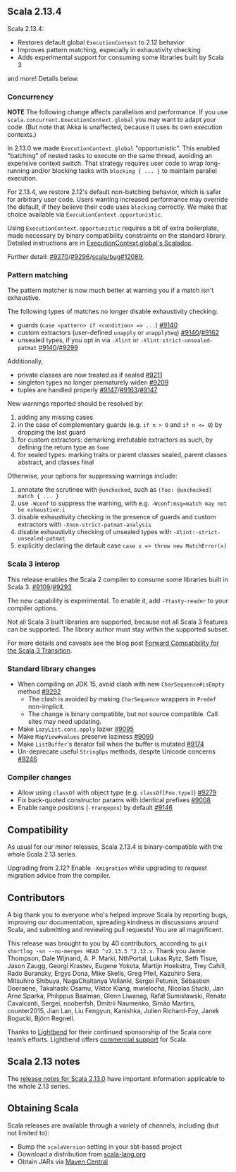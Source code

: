 ## Scala 2.13.4

Scala 2.13.4:

* Restores default global `ExecutionContext` to 2.12 behavior
* Improves pattern matching, especially in exhaustivity checking
* Adds experimental support for consuming some libraries built by Scala 3

and more! Details below.

### Concurrency

**NOTE** The following change affects parallelism and performance.  If you use `scala.concurrent.ExecutionContext.global` you may
want to adapt your code.  (But note that Akka is unaffected, because it uses its own execution contexts.)

In 2.13.0 we made `ExecutionContext.global` "opportunistic". This enabled "batching" of nested tasks
to execute on the same thread, avoiding an expensive context switch. That strategy requires
user code to wrap long-running and/or blocking tasks with `blocking { ... }` to maintain parallel
execution.

For 2.13.4, we restore 2.12's default non-batching behavior, which is safer for arbitrary user code. Users wanting
increased performance may override the default, if they believe their code uses `blocking` correctly.
We make that choice available via `ExecutionContext.opportunistic`.

Using `ExecutionContext.opportunistic` requires a bit of extra boilerplate, made necessary by binary
compatibility constraints on the standard library. Detailed instructions are in
[ExecutionContext.global's Scaladoc](https://www.scala-lang.org/api/2.13.4/scala/concurrent/ExecutionContext$.html#global:scala.concurrent.ExecutionContextExecutor).

Further detail: [#9270](https://github.com/scala/scala/pull/9270)/[#9296](https://github.com/scala/scala/pull/9296)/[scala/bug#12089](https://github.com/scala/bug/issues/12089), 

### Pattern matching

The pattern matcher is now much better at warning you if a match isn't exhaustive.

The following types of matches no longer disable exhaustivity checking:

* guards (`case <pattern> if <condition> => ...`) [#9140][]
* custom extractors (user-defined `unapply` or `unapplySeq`) [#9140][]/[#9162][]
* unsealed types, if you opt in via `-Xlint` or `-Xlint:strict-unsealed-patmat` [#9140][]/[#9299][]

Additionally,

* private classes are now treated as if sealed [#9211](https://github.com/scala/scala/pull/9211)
* singleton types no longer prematurely widen [#9209](https://github.com/scala/scala/pull/9209)
* tuples are handled properly [#9147](https://github.com/scala/scala/pull/9147)/[#9163](https://github.com/scala/scala/pull/9163)/[#9147](https://github.com/scala/scala/pull/9147)

New warnings reported should be resolved by:

1. adding any missing cases
2. in the case of complementary guards (e.g. `if n > 0` and `if n <= 0`) by dropping the last guard
3. for custom extractors: demarking irrefutable extractors as such, by defining the return type as `Some`
4. for sealed types: marking traits or parent classes sealed, parent classes abstract, and classes final

Otherwise, your options for suppressing warnings include:

1. annotate the scrutinee with `@unchecked`, such as `(foo: @unchecked) match { ... }`
2. use `-Wconf` to suppress the warning, with e.g. `-Wconf:msg=match may not be exhaustive:i`
3. disable exhaustivity checking in the presence of guards and custom extractors with `-Xnon-strict-patmat-analysis`
4. disable exhaustivity checking of unsealed types with `-Xlint:-strict-unsealed-patmat`
5. explicitly declaring the default case `case x => throw new MatchError(x)`

[#9140]: https://github.com/scala/scala/pull/9140
[#9162]: https://github.com/scala/scala/pull/9162
[#9299]: https://github.com/scala/scala/pull/9299

### Scala 3 interop

This release enables the Scala 2 compiler to consume some libraries built in Scala 3. [#9109][]/[#9293][]

The new capability is experimental. To enable it, add `-Ytasty-reader` to your compiler options.

Not all Scala 3 built libraries are supported, because not all Scala 3 features can be supported.
The library author must stay within the supported subset.

For more details and caveats see the blog post [Forward Compatibility for the Scala 3 Transition][].

[#9109]: https://github.com/scala/scala/pull/9109
[#9293]: https://github.com/scala/scala/pull/9293

[Forward Compatibility for the Scala 3 Transition]: https://github.com/SethTisue/scala-lang/blob/re-add-tasty-blog-post/blog/_posts/2020-11-17-scala-3-forward-compat.md

### Standard library changes

* When compiling on JDK 15, avoid clash with new `CharSequence#isEmpty` method [#9292](https://github.com/scala/scala/pull/9292)
  * The clash is avoided by making `CharSequence` wrappers in `Predef` non-implicit.
  * The change is binary compatible, but not source compatible. Call sites may need updating.
* Make `LazyList.cons.apply` lazier [#9095](https://github.com/scala/scala/pull/9095)
* Make `MapView#values` preserve laziness [#9090](https://github.com/scala/scala/pull/9090)
* Make `ListBuffer`'s iterator fail when the buffer is mutated [#9174](https://github.com/scala/scala/pull/9174)
* Un-deprecate useful `StringOps` methods, despite Unicode concerns [#9246](https://github.com/scala/scala/pull/9246)

### Compiler changes

* Allow using `classOf` with object type (e.g. `classOf[Foo.type]`) [#9279](https://github.com/scala/scala/pull/9279)
* Fix back-quoted constructor params with identical prefixes [#9008](https://github.com/scala/scala/pull/9008)
* Enable range positions (`-Yrangepos`) by default [#9146](https://github.com/scala/scala/pull/9146)

## Compatibility

As usual for our minor releases, Scala 2.13.4 is binary-compatible with the whole Scala 2.13 series.

Upgrading from 2.12? Enable `-Xmigration` while upgrading to request migration advice from the compiler.

## Contributors

A big thank you to everyone who's helped improve Scala by reporting bugs, improving our documentation, spreading kindness in discussions around Scala, and submitting and reviewing pull requests! You are all magnificent.

This release was brought to you by 40 contributors, according to `git shortlog -sn --no-merges HEAD ^v2.13.3 ^2.12.x`. Thank you Jamie Thompson, Dale Wijnand, A. P. Marki, NthPortal, Lukas Rytz, Seth Tisue, Jason Zaugg, Georgi Krastev, Eugene Yokota, Martijn Hoekstra, Trey Cahill, Rado Buransky, Ergys Dona, Mike Skells, Greg Pfeil, Kazuhiro Sera, Mitsuhiro Shibuya, NagaChaitanya Vellanki, Sergei Petunin, Sébastien Doeraene, Takahashi Osamu, Viktor Klang, mwielocha, Nicolas Stucki, Jan Arne Sparka, Philippus Baalman, Glenn Liwanag, Rafał Sumisławski, Renato Cavalcanti, Sergei, nooberfsh, Dmitrii Naumenko, Simão Martins, counter2015, Jian Lan, Liu Fengyun, Kanishka, Julien Richard-Foy, Janek Bogucki, Björn Regnell.

Thanks to [Lightbend](https://www.lightbend.com/scala) for their continued sponsorship of the Scala core team’s efforts. Lightbend offers [commercial support](https://www.lightbend.com/lightbend-platform-subscription) for Scala.

## Scala 2.13 notes

The [release notes for Scala 2.13.0](https://github.com/scala/scala/releases/v2.13.0) have important information applicable to the whole 2.13 series.

## Obtaining Scala

Scala releases are available through a variety of channels, including (but not limited to):

* Bump the `scalaVersion` setting in your sbt-based project
* Download a distribution from [scala-lang.org](http://scala-lang.org/download/2.13.4.html)
* Obtain JARs via [Maven Central](http://search.maven.org/#search%7Cga%7C1%7Cg%3A%22org.scala-lang%22%20AND%20v%3A%222.13.4%22)
